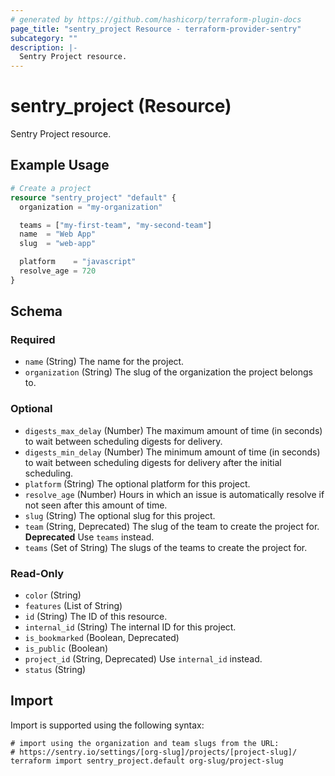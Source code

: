 ```yaml
---
# generated by https://github.com/hashicorp/terraform-plugin-docs
page_title: "sentry_project Resource - terraform-provider-sentry"
subcategory: ""
description: |-
  Sentry Project resource.
---
```


# sentry_project (Resource)

Sentry Project resource.

## Example Usage

```terraform
# Create a project
resource "sentry_project" "default" {
  organization = "my-organization"

  teams = ["my-first-team", "my-second-team"]
  name  = "Web App"
  slug  = "web-app"

  platform    = "javascript"
  resolve_age = 720
}
```

<!-- schema generated by tfplugindocs -->
## Schema

### Required

- `name` (String) The name for the project.
- `organization` (String) The slug of the organization the project belongs to.

### Optional

- `digests_max_delay` (Number) The maximum amount of time (in seconds) to wait between scheduling digests for delivery.
- `digests_min_delay` (Number) The minimum amount of time (in seconds) to wait between scheduling digests for delivery after the initial scheduling.
- `platform` (String) The optional platform for this project.
- `resolve_age` (Number) Hours in which an issue is automatically resolve if not seen after this amount of time.
- `slug` (String) The optional slug for this project.
- `team` (String, Deprecated) The slug of the team to create the project for. **Deprecated** Use `teams` instead.
- `teams` (Set of String) The slugs of the teams to create the project for.

### Read-Only

- `color` (String)
- `features` (List of String)
- `id` (String) The ID of this resource.
- `internal_id` (String) The internal ID for this project.
- `is_bookmarked` (Boolean, Deprecated)
- `is_public` (Boolean)
- `project_id` (String, Deprecated) Use `internal_id` instead.
- `status` (String)

## Import

Import is supported using the following syntax:

```shell
# import using the organization and team slugs from the URL:
# https://sentry.io/settings/[org-slug]/projects/[project-slug]/
terraform import sentry_project.default org-slug/project-slug
```
